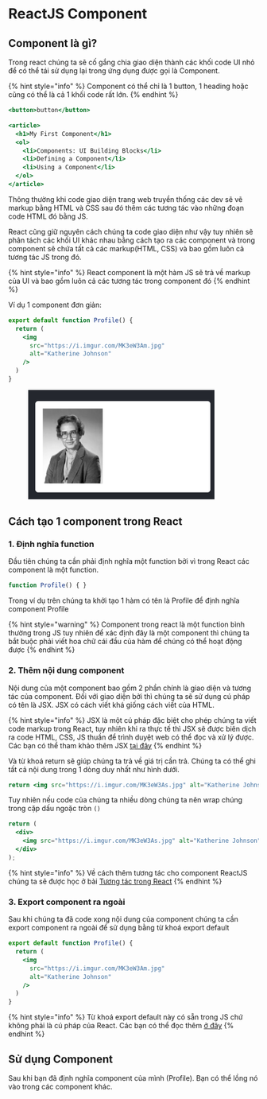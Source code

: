 # ReactJS Component

## Component là gì?

Trong react chúng ta sẽ cố gắng chia giao diện thành các khối code UI nhỏ để có thể tái sử dụng lại trong ứng dụng được gọi là Component.&#x20;

{% hint style="info" %}
Component có thể chỉ là 1 button, 1 heading hoặc cũng có thể là cả 1 khối code rất lớn.
{% endhint %}

```jsx
<button>button</button>
```

```jsx
<article>
  <h1>My First Component</h1>
  <ol>
    <li>Components: UI Building Blocks</li>
    <li>Defining a Component</li>
    <li>Using a Component</li>
  </ol>
</article>
```

Thông thường khi code giao diện trang web truyền thống các dev sẽ vẽ markup bằng HTML và CSS sau đó thêm các tương tác vào những đoạn code HTML đó bằng JS.

React cũng giữ nguyên cách chúng ta code giao diện như vậy tuy nhiên sẽ phân tách các khối UI khác nhau bằng cách tạo ra các component và trong component sẽ chứa tất cả các markup(HTML, CSS) và bao gồm luôn cả tương tác JS trong đó. &#x20;

{% hint style="info" %}
React component là một hàm JS sẽ trả về markup của UI và bao gồm luôn cả các tương tác trong component đó
{% endhint %}

Ví dụ 1 component đơn giản:

```jsx
export default function Profile() {
  return (
    <img
      src="https://i.imgur.com/MK3eW3Am.jpg"
      alt="Katherine Johnson"
    />
  )
}
```

<figure><img src="../.gitbook/assets/image (20).png" alt="" width="375"><figcaption></figcaption></figure>

## Cách tạo 1 component trong React

### 1. Định nghĩa function

Đầu tiên chúng ta cần phải định nghĩa một function bởi vì trong React các component là một function.

```jsx
function Profile() { }
```

Trong ví dụ trên chúng ta khởi tạo 1 hàm có tên là Profile để định nghĩa component Profile

{% hint style="warning" %}
Component trong react là một function bình thường trong JS tuy nhiên để xác định đây là một component thì chúng ta bắt buộc phải viết hoa chữ cái đầu của hàm để chúng có thể hoạt động được
{% endhint %}

### 2. Thêm nội dung component

Nội dung của một component bao gồm 2 phần chính là giao diện và tương tác của component. Đối với giao diện bởi thì chúng ta sẽ sử dụng cú pháp có tên là JSX. JSX có cách viết khá giống cách viết của HTML.

{% hint style="info" %}
JSX là một cú pháp đặc biệt cho phép chúng ta viết code markup trong React, tuy nhiên khi ra thực tế thì JSX sẽ được biên dịch ra code HTML, CSS, JS thuần để trình duyệt web có thể đọc và xử lý được. Các bạn có thể tham khảo thêm JSX [tại đây](https://app.gitbook.com/s/-MC5-BglfKHq4hM84twh/\~/changes/384/reactjs/reactjs-jsx)
{% endhint %}

Và từ khoá return sẽ giúp chúng ta trả về giá trị cần trả. Chúng ta có thể ghi tất cả nội dung trong 1 dòng duy nhất như hình dưới.

```jsx
return <img src="https://i.imgur.com/MK3eW3As.jpg" alt="Katherine Johnson" />;
```

Tuy nhiên nếu code của chúng ta nhiều dòng chúng ta nên wrap chúng trong cặp dấu ngoặc tròn `()`

```jsx
return (
  <div>
    <img src="https://i.imgur.com/MK3eW3As.jpg" alt="Katherine Johnson" />
  </div>
);
```

{% hint style="info" %}
Về cách thêm tương tác cho component ReactJS chúng ta sẽ được học ở bài [Tương tác trong React](https://app.gitbook.com/s/-MC5-BglfKHq4hM84twh/\~/changes/383/reactjs/tuong-tac-trong-react)
{% endhint %}

### 3.  Export component ra ngoài

Sau khi chúng ta đã code xong nội dung của component chúng ta cần export component ra ngoài để sử dụng bằng từ khoá export default

```jsx
export default function Profile() {
  return (
    <img
      src="https://i.imgur.com/MK3eW3Am.jpg"
      alt="Katherine Johnson"
    />
  )
}
```

{% hint style="info" %}
Từ khoá export default này có sẵn trong JS chứ không phải là cú pháp của React. Các bạn có thể đọc thêm [ở đây](../javascript/export-va-import.md)
{% endhint %}

## Sử dụng Component

Sau khi bạn đã định nghĩa component của mình (Profile). Bạn có thể lồng nó vào trong các component khác.&#x20;
